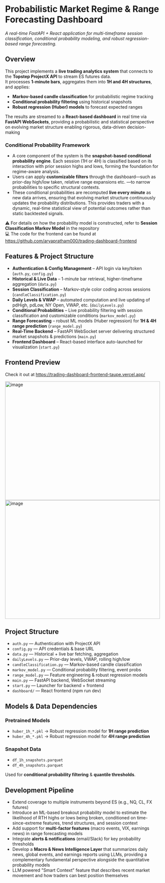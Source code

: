 # Probabilistic Market Regime & Range Forecasting Dashboard

*A real-time FastAPI + React application for multi-timeframe session classification, conditional probability modeling, and robust regression-based range forecasting.*

## Overview

This project implements a **live trading analytics system** that connects to the **Topstep ProjectX API** to stream ES futures data.  
It processes **1-minute bars**, aggregates them into **1H and 4H structures**, and applies:

- **Markov-based candle classification** for probabilistic regime tracking  
- **Conditional probability filtering** using historical snapshots  
- **Robust regression (Huber) models** to forecast expected ranges  

The results are streamed to a **React-based dashboard** in real time via **FastAPI WebSockets**, providing a probabilistic and statistical perspective on evolving market structure enabling rigorous, data-driven decision-making  

### Conditional Probability Framework
- A core component of the system is the **snapshot-based conditional probability engine**. Each session (1H or 4H) is classified based on its interaction with prior session highs and lows, forming the foundation for regime-aware analysis.  
- Users can apply **customizable filters** through the dashboard—such as prior-day high/low taken, relative range expansions etc. —to narrow probabilities to specific structural contexts.  
- These conditional probabilities are recomputed **live every minute** as new data arrives, ensuring that evolving market structure continuously updates the probability distributions. This provides traders with a dynamic, real-time statistical view of potential outcomes rather than static backtested signals.  

⚠️ For details on how the probability model is constructed, refer to **Session Classification Markov Model** in the repository  
💻 The code for the frontend can be found at https://github.com/aryapratham000/trading-dashboard-frontend

## Features & Project Structure 

- **Authentication & Config Management** – API login via key/token (`auth.py`, `config.py`)
- **Historical & Live Data** – 1-minute bar retrieval, higher-timeframe aggregation (`data.py`)
- **Session Classification** – Markov-style color coding across sessions (`candleClassification.py`)
- **Daily Levels & VWAP** – automated computation and live updating of pdHigh, pdLow, NY Open, VWAP, etc. (`dailyLevels.py`)
- **Conditional Probabilities** – Live probability filtering with session classification and customizable conditions (`markov_model.py`)
- **Range Forecasting** – robust ML models (Huber regression) for **1H & 4H range prediction** (`range_model.py`)
- **Real-Time Backend** – FastAPI WebSocket server delivering structured market snapshots & predictions (`main.py`)
- **Frontend Dashboard** – React-based interface auto-launched for visualization (`start.py`)

## Frontend Preview
Check it out at https://trading-dashboard-frontend-taupe.vercel.app/

<img width="504" height="385" alt="image" src="https://github.com/user-attachments/assets/b2372cd0-726e-4fa4-9530-19f0d8356de8" />

<img width="504" height="385" alt="image" src="https://github.com/user-attachments/assets/9391a99d-2fd4-4e15-b264-594b3994ab3c" />


## Project Structure
- `auth.py` — Authentication with ProjectX API  
- `config.py` — API credentials & base URL  
- `data.py` — Historical + live bar fetching, aggregation  
- `dailyLevels.py` — Prior-day levels, VWAP, rolling high/low  
- `candleClassification.py` — Markov-based candle classification  
- `markov_model.py` — Conditional probability filtering, event probs  
- `range_model.py` — Feature engineering & robust regression models  
- `main.py` — FastAPI backend, WebSocket streaming  
- `start.py` — Launcher for backend + frontend  
- `dashboard/` — React frontend (npm run dev)  

## Models & Data Dependencies

### Pretrained Models
- `huber_1h_*.pkl` → Robust regression model for **1H range prediction**  
- `huber_4h_*.pkl` → Robust regression model for **4H range prediction**

### Snapshot Data
- `df_1h_snapshots.parquet`  
- `df_4h_snapshots.parquet`  

Used for **conditional probability filtering** & **quantile thresholds**.


## Development Pipeline
- Extend coverage to multiple instruments beyond ES (e.g., NQ, CL, FX futures)
- Introduce an ML-based breakout probability model to estimate the likelihood of RTH highs or lows being broken, conditioned on time-since-extreme features, trend structures, and session context
- Add support for **multi-factor features** (macro events, VIX, earnings news) in range forecasting models
- Integrate **alerts & notifications** (email/Slack) for key probability thresholds
- Develop a **Macro & News Intelligence Layer** that summarizes daily news, global events, and earnings reports using LLMs, providing a complementary fundamental perspective alongside the quantitative probability models
- LLM powered "Smart Context" feature that describes recent market movement and how traders can best position themselves  




